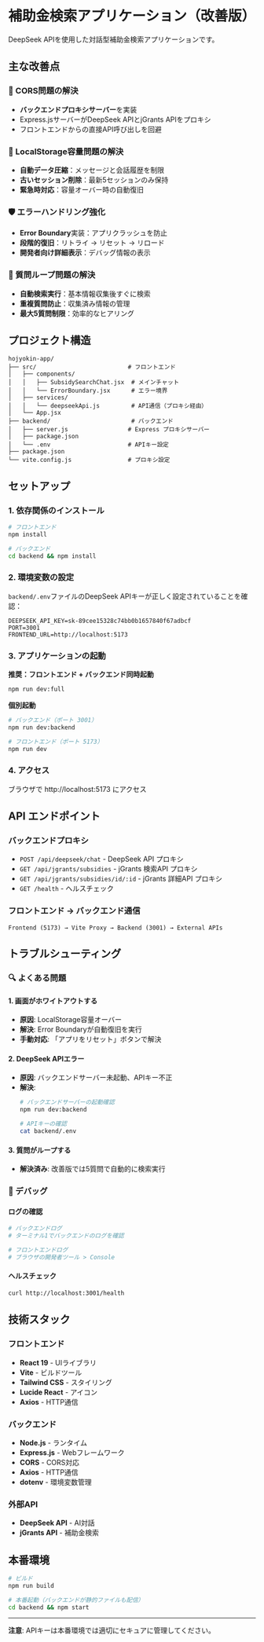 # 補助金検索アプリケーション（改善版）

DeepSeek APIを使用した対話型補助金検索アプリケーションです。

## 主な改善点

### 🔧 CORS問題の解決
- **バックエンドプロキシサーバー**を実装
- Express.jsサーバーがDeepSeek APIとjGrants APIをプロキシ
- フロントエンドからの直接API呼び出しを回避

### 💾 LocalStorage容量問題の解決
- **自動データ圧縮**：メッセージと会話履歴を制限
- **古いセッション削除**：最新5セッションのみ保持
- **緊急時対応**：容量オーバー時の自動復旧

### 🛡️ エラーハンドリング強化
- **Error Boundary**実装：アプリクラッシュを防止
- **段階的復旧**：リトライ → リセット → リロード
- **開発者向け詳細表示**：デバッグ情報の表示

### 🚀 質問ループ問題の解決
- **自動検索実行**：基本情報収集後すぐに検索
- **重複質問防止**：収集済み情報の管理
- **最大5質問制限**：効率的なヒアリング

## プロジェクト構造

```
hojyokin-app/
├── src/                          # フロントエンド
│   ├── components/
│   │   ├── SubsidySearchChat.jsx  # メインチャット
│   │   └── ErrorBoundary.jsx      # エラー境界
│   ├── services/
│   │   └── deepseekApi.js         # API通信（プロキシ経由）
│   └── App.jsx
├── backend/                       # バックエンド
│   ├── server.js                 # Express プロキシサーバー
│   ├── package.json
│   └── .env                      # APIキー設定
├── package.json
└── vite.config.js                # プロキシ設定
```

## セットアップ

### 1. 依存関係のインストール

```bash
# フロントエンド
npm install

# バックエンド
cd backend && npm install
```

### 2. 環境変数の設定

`backend/.env`ファイルのDeepSeek APIキーが正しく設定されていることを確認：

```env
DEEPSEEK_API_KEY=sk-89cee15328c74bb0b1657840f67adbcf
PORT=3001
FRONTEND_URL=http://localhost:5173
```

### 3. アプリケーションの起動

**推奨：フロントエンド + バックエンド同時起動**
```bash
npm run dev:full
```

**個別起動**
```bash
# バックエンド（ポート 3001）
npm run dev:backend

# フロントエンド（ポート 5173）
npm run dev
```

### 4. アクセス

ブラウザで http://localhost:5173 にアクセス

## API エンドポイント

### バックエンドプロキシ

- `POST /api/deepseek/chat` - DeepSeek API プロキシ
- `GET /api/jgrants/subsidies` - jGrants 検索API プロキシ
- `GET /api/jgrants/subsidies/id/:id` - jGrants 詳細API プロキシ
- `GET /health` - ヘルスチェック

### フロントエンド → バックエンド通信

```
Frontend (5173) → Vite Proxy → Backend (3001) → External APIs
```

## トラブルシューティング

### 🔍 よくある問題

#### 1. 画面がホワイトアウトする
- **原因**: LocalStorage容量オーバー
- **解決**: Error Boundaryが自動復旧を実行
- **手動対応**: 「アプリをリセット」ボタンで解決

#### 2. DeepSeek APIエラー
- **原因**: バックエンドサーバー未起動、APIキー不正
- **解決**: 
  ```bash
  # バックエンドサーバーの起動確認
  npm run dev:backend
  
  # APIキーの確認
  cat backend/.env
  ```

#### 3. 質問がループする
- **解決済み**: 改善版では5質問で自動的に検索実行

### 🔧 デバッグ

#### ログの確認
```bash
# バックエンドログ
# ターミナル1でバックエンドのログを確認

# フロントエンドログ
# ブラウザの開発者ツール > Console
```

#### ヘルスチェック
```bash
curl http://localhost:3001/health
```

## 技術スタック

### フロントエンド
- **React 19** - UIライブラリ
- **Vite** - ビルドツール
- **Tailwind CSS** - スタイリング
- **Lucide React** - アイコン
- **Axios** - HTTP通信

### バックエンド
- **Node.js** - ランタイム
- **Express.js** - Webフレームワーク
- **CORS** - CORS対応
- **Axios** - HTTP通信
- **dotenv** - 環境変数管理

### 外部API
- **DeepSeek API** - AI対話
- **jGrants API** - 補助金検索

## 本番環境

```bash
# ビルド
npm run build

# 本番起動（バックエンドが静的ファイルも配信）
cd backend && npm start
```

---

**注意**: APIキーは本番環境では適切にセキュアに管理してください。